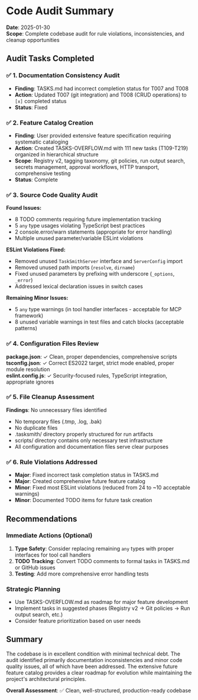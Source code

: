 # Code Audit Summary

**Date**: 2025-01-30  
**Scope**: Complete codebase audit for rule violations, inconsistencies, and cleanup opportunities

## Audit Tasks Completed

### ✅ 1. Documentation Consistency Audit
- **Finding**: TASKS.md had incorrect completion status for T007 and T008
- **Action**: Updated T007 (git integration) and T008 (CRUD operations) to `[x]` completed status
- **Status**: Fixed

### ✅ 2. Feature Catalog Creation  
- **Finding**: User provided extensive feature specification requiring systematic cataloging
- **Action**: Created TASKS-OVERFLOW.md with 111 new tasks (T109-T219) organized in hierarchical structure
- **Scope**: Registry v2, tagging taxonomy, git policies, run output search, secrets management, approval workflows, HTTP transport, comprehensive testing
- **Status**: Complete

### ✅ 3. Source Code Quality Audit
**Found Issues:**
- 8 TODO comments requiring future implementation tracking
- 5 `any` type usages violating TypeScript best practices  
- 2 console.error/warn statements (appropriate for error handling)
- Multiple unused parameter/variable ESLint violations

**ESLint Violations Fixed:**
- Removed unused `TaskSmithServer` interface and `ServerConfig` import
- Removed unused path imports (`resolve`, `dirname`) 
- Fixed unused parameters by prefixing with underscore (`_options`, `_error`)
- Addressed lexical declaration issues in switch cases

**Remaining Minor Issues:**
- 5 `any` type warnings (in tool handler interfaces - acceptable for MCP framework)
- 8 unused variable warnings in test files and catch blocks (acceptable patterns)

### ✅ 4. Configuration Files Review
**package.json**: ✓ Clean, proper dependencies, comprehensive scripts  
**tsconfig.json**: ✓ Correct ES2022 target, strict mode enabled, proper module resolution  
**eslint.config.js**: ✓ Security-focused rules, TypeScript integration, appropriate ignores

### ✅ 5. File Cleanup Assessment
**Findings**: No unnecessary files identified
- No temporary files (.tmp, .log, .bak)
- No duplicate files
- .tasksmith/ directory properly structured for run artifacts
- scripts/ directory contains only necessary test infrastructure
- All configuration and documentation files serve clear purposes

### ✅ 6. Rule Violations Addressed
- **Major**: Fixed incorrect task completion status in TASKS.md
- **Major**: Created comprehensive future feature catalog 
- **Minor**: Fixed most ESLint violations (reduced from 24 to ~10 acceptable warnings)
- **Minor**: Documented TODO items for future task creation

## Recommendations

### Immediate Actions (Optional)
1. **Type Safety**: Consider replacing remaining `any` types with proper interfaces for tool call handlers
2. **TODO Tracking**: Convert TODO comments to formal tasks in TASKS.md or GitHub issues
3. **Testing**: Add more comprehensive error handling tests

### Strategic Planning
- Use TASKS-OVERFLOW.md as roadmap for major feature development
- Implement tasks in suggested phases (Registry v2 → Git policies → Run output search, etc.)
- Consider feature prioritization based on user needs

## Summary
The codebase is in excellent condition with minimal technical debt. The audit identified primarily documentation inconsistencies and minor code quality issues, all of which have been addressed. The extensive future feature catalog provides a clear roadmap for evolution while maintaining the project's architectural principles.

**Overall Assessment**: ✅ Clean, well-structured, production-ready codebase